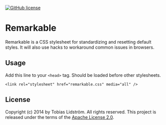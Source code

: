 [![GitHub license](https://img.shields.io/badge/license-Apache%202-blue.svg)](https://raw.githubusercontent.com/tobiaslidstrom/Remarkable/master/LICENSE)

Remarkable
=============
Remarkable is a CSS stylesheet for standardizing and resetting default styles. It will also use
hacks to workaround common issues in browsers.

Usage
-------------------
Add this line to your `<head>` tag. Should be loaded before other stylesheets.
```
<link rel="stylesheet" href="remarkable.css" media="all" />
```

License
-------------------
Copyright (c) 2014 by Tobias Lidström. All rights reserved.
This project is released under the terms of the [Apache License 2.0](LICENSE).
